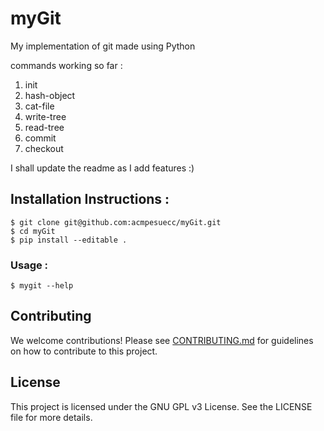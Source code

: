 # myGit

My implementation of git made using Python

commands working so far :

1. init
2. hash-object
3. cat-file
4. write-tree
5. read-tree
6. commit
7. checkout

I shall update the readme as I add features :)

## Installation Instructions :

```
$ git clone git@github.com:acmpesuecc/myGit.git
$ cd myGit
$ pip install --editable .
```

### Usage :

```
$ mygit --help
```

## Contributing

We welcome contributions! Please see [CONTRIBUTING.md](https://github.com/acmpesuecc/myGit/blob/master/CONTRIBUTING.md) for guidelines on how to contribute to this project.

## License

This project is licensed under the GNU GPL v3 License. See the LICENSE file for more details.

